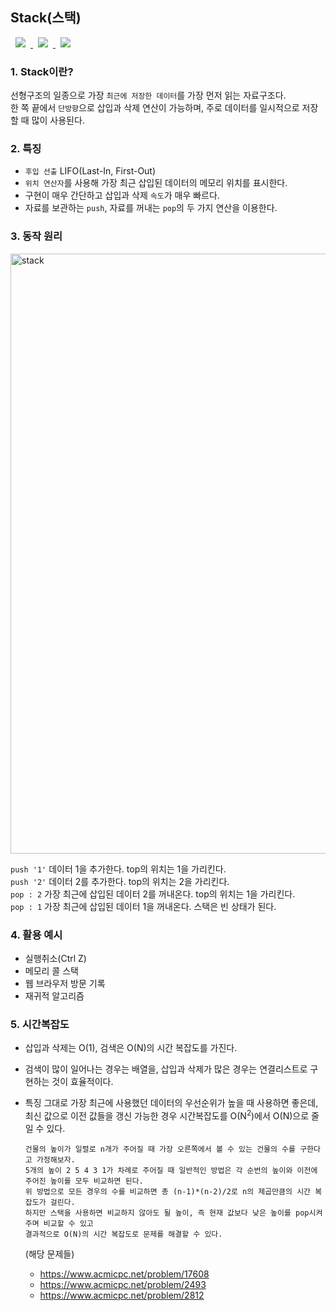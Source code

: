 ## Stack(스택)
<a href="http://melonicedlatte.com/">
    <img src="https://img.shields.io/badge/DataStructure-red"
        style="height : auto; margin-left : 8px; margin-right : 8px;"/>
        <img src="https://img.shields.io/badge/linear-orange"
        style="height : auto; margin-left : 8px; margin-right : 8px;"/>
        <img src="https://img.shields.io/badge/stack-yellow"
        style="height : auto; margin-left : 8px; margin-right : 8px;"/>
</a>

### 1. Stack이란?
선형구조의 일종으로 가장 `최근에 저장한 데이터`를 가장 먼저 읽는 자료구조다.  
한 쪽 끝에서 `단방향`으로 삽입과 삭제 연산이 가능하며, 주로 데이터를 일시적으로 저장할 때 많이 사용된다.



### 2. 특징
* `후입 선출` LIFO(Last-In, First-Out)
* `위치 연산자`를 사용해 가장 최근 삽입된 데이터의 메모리 위치를 표시한다.
* 구현이 매우 간단하고 삽입과 삭제 `속도`가 매우 빠르다.
* 자료를 보관하는 `push`, 자료를 꺼내는 `pop`의 두 가지 연산을 이용한다.

### 3. 동작 원리
<img width="960" alt="stack" src="https://user-images.githubusercontent.com/78818063/147757332-b2919d6f-6fda-46b9-94ad-3056e8c2fe71.png">

`push '1'` 데이터 1을 추가한다. top의 위치는 1을 가리킨다.  
`push '2'` 데이터 2를 추가한다. top의 위치는 2을 가리킨다.  
`pop : 2` 가장 최근에 삽입된 데이터 2를 꺼내온다. top의 위치는 1을 가리킨다.  
`pop : 1` 가장 최근에 삽입된 데이터 1을 꺼내온다. 스택은 빈 상태가 된다.

### 4. 활용 예시
* 실행취소(Ctrl Z)
* 메모리 콜 스택
* 웹 브라우저 방문 기록
* 재귀적 알고리즘

### 5. 시간복잡도
* 삽입과 삭제는 O(1), 검색은 O(N)의 시간 복잡도를 가진다.
* 검색이 많이 일어나는 경우는 배열을, 삽입과 삭제가 많은 경우는 연결리스트로 구현하는 것이 효율적이다.
* 특징 그대로 가장 최근에 사용했던 데이터의 우선순위가 높을 때 사용하면 좋은데,  
  최신 값으로 이전 값들을 갱신 가능한 경우 시간복잡도를 O(N<sup>2</sup>)에서 O(N)으로 줄일 수 있다.

      건물의 높이가 일렬로 n개가 주어질 때 가장 오른쪽에서 볼 수 있는 건물의 수를 구한다고 가정해보자.
      5개의 높이 2 5 4 3 1가 차례로 주어질 때 일반적인 방법은 각 순번의 높이와 이전에 주어진 높이를 모두 비교하면 된다.
      위 방법으로 모든 경우의 수를 비교하면 총 (n-1)*(n-2)/2로 n의 제곱만큼의 시간 복잡도가 걸린다.
      하지만 스택을 사용하면 비교하지 않아도 될 높이, 즉 현재 값보다 낮은 높이를 pop시켜주며 비교할 수 있고 
      결과적으로 O(N)의 시간 복잡도로 문제를 해결할 수 있다.

  (해당 문제들)
  * https://www.acmicpc.net/problem/17608
  * https://www.acmicpc.net/problem/2493
  * https://www.acmicpc.net/problem/2812
